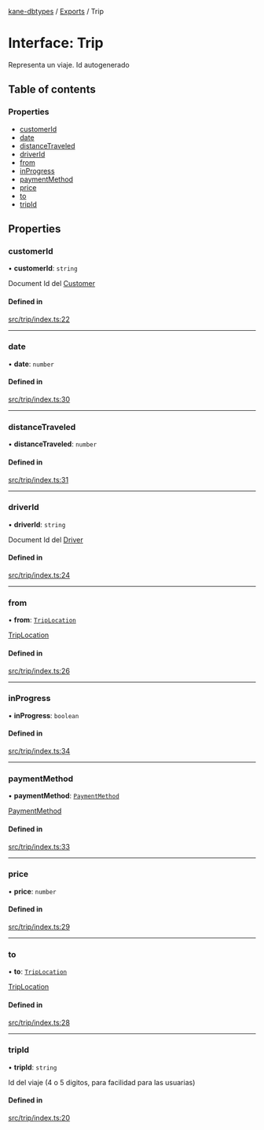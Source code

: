 [kane-dbtypes](../README.md) / [Exports](../modules.md) / Trip

# Interface: Trip

Representa un viaje.  Id autogenerado

## Table of contents

### Properties

- [customerId](Trip.md#customerid)
- [date](Trip.md#date)
- [distanceTraveled](Trip.md#distancetraveled)
- [driverId](Trip.md#driverid)
- [from](Trip.md#from)
- [inProgress](Trip.md#inprogress)
- [paymentMethod](Trip.md#paymentmethod)
- [price](Trip.md#price)
- [to](Trip.md#to)
- [tripId](Trip.md#tripid)

## Properties

### customerId

• **customerId**: `string`

Document Id del [Customer](Customer.md)

#### Defined in

[src/trip/index.ts:22](https://github.com/gatitolabs/kane-dbtypes/blob/15bed6d/src/trip/index.ts#L22)

___

### date

• **date**: `number`

#### Defined in

[src/trip/index.ts:30](https://github.com/gatitolabs/kane-dbtypes/blob/15bed6d/src/trip/index.ts#L30)

___

### distanceTraveled

• **distanceTraveled**: `number`

#### Defined in

[src/trip/index.ts:31](https://github.com/gatitolabs/kane-dbtypes/blob/15bed6d/src/trip/index.ts#L31)

___

### driverId

• **driverId**: `string`

Document Id del [Driver](Driver.md)

#### Defined in

[src/trip/index.ts:24](https://github.com/gatitolabs/kane-dbtypes/blob/15bed6d/src/trip/index.ts#L24)

___

### from

• **from**: [`TripLocation`](TripLocation.md)

[TripLocation](TripLocation.md)

#### Defined in

[src/trip/index.ts:26](https://github.com/gatitolabs/kane-dbtypes/blob/15bed6d/src/trip/index.ts#L26)

___

### inProgress

• **inProgress**: `boolean`

#### Defined in

[src/trip/index.ts:34](https://github.com/gatitolabs/kane-dbtypes/blob/15bed6d/src/trip/index.ts#L34)

___

### paymentMethod

• **paymentMethod**: [`PaymentMethod`](../modules.md#paymentmethod)

[PaymentMethod](../modules.md#paymentmethod)

#### Defined in

[src/trip/index.ts:33](https://github.com/gatitolabs/kane-dbtypes/blob/15bed6d/src/trip/index.ts#L33)

___

### price

• **price**: `number`

#### Defined in

[src/trip/index.ts:29](https://github.com/gatitolabs/kane-dbtypes/blob/15bed6d/src/trip/index.ts#L29)

___

### to

• **to**: [`TripLocation`](TripLocation.md)

[TripLocation](TripLocation.md)

#### Defined in

[src/trip/index.ts:28](https://github.com/gatitolabs/kane-dbtypes/blob/15bed6d/src/trip/index.ts#L28)

___

### tripId

• **tripId**: `string`

Id del viaje (4 o 5 digitos, para facilidad para las usuarias)

#### Defined in

[src/trip/index.ts:20](https://github.com/gatitolabs/kane-dbtypes/blob/15bed6d/src/trip/index.ts#L20)
